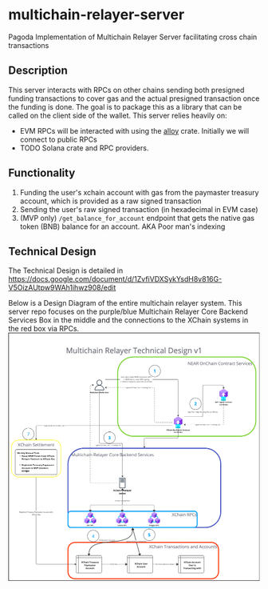 # multichain-relayer-server
Pagoda Implementation of Multichain Relayer Server facilitating cross chain transactions 

## Description
This server interacts with RPCs on other chains sending both presigned funding transactions to cover gas and the actual presigned transaction once the funding is done. The goal is to package this as a library that can be called on the client side of the wallet. This server relies heavily on:
 - EVM RPCs will be interacted with using the [alloy](https://github.com/alloy-rs/) crate. Initially we will connect to public RPCs
 - TODO Solana crate and RPC providers.

## Functionality
1. Funding the user's xchain account with gas from the paymaster treasury account, which is provided as a raw signed transaction
2. Sending the user's raw signed transaction (in hexadecimal in EVM case)
3. (MVP only) `/get_balance_for_account` endpoint that gets the native gas token (BNB) balance for an account. AKA Poor man's indexing


## Technical Design
The Technical Design is detailed in https://docs.google.com/document/d/1ZvfiVDXSykYsdH8v816G-V5OizAUtpw9WAh1ihwz908/edit

Below is a Design Diagram of the entire multichain relayer system. 
This server repo focuses on the purple/blue Multichain Relayer Core Backend Services Box in the middle and the connections to the XChain systems in the red box via RPCs.  
![img.png](img.png)
